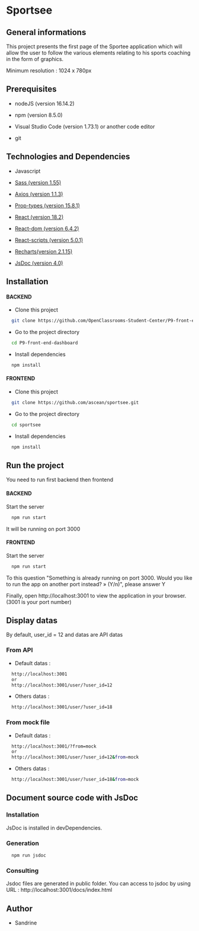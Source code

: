 
# Sportsee

## General informations

This project presents the first page of the Sportee application which will allow the user to follow the various elements relating to his sports coaching in the form of graphics.

Minimum resolution : 1024 x 780px 

## Prerequisites

- nodeJS (version 16.14.2)

- npm (version 8.5.0)

- Visual Studio Code (version 1.73.1) or another code editor

- git

## Technologies and Dependencies

- Javascript

- [Sass (version 1.55)](https://sass-lang.com/)

- [Axios (version 1.1.3)](https://axios-http.com/)

- [Prop-types (version 15.8.1)](https://www.npmjs.com/package/prop-types)

- [React (version 18.2)](https://fr.reactjs.org/)

- [React-dom (version 6.4.2)](https://fr.reactjs.org/docs/react-dom.html) 

- [React-scripts (version 5.0.1)](https://www.npmjs.com/package/react-scripts) 

- [Recharts(version 2.1.15)](https://recharts.org/en-US/)

- [JsDoc (version 4.0)](https://jsdoc.app/)

## Installation 
#### BACKEND    
    
- Clone this project

```bash
  git clone https://github.com/OpenClassrooms-Student-Center/P9-front-end-dashboard.git
```

- Go to the project directory

```bash
  cd P9-front-end-dashboard
```

- Install dependencies

```bash
  npm install
```

#### FRONTEND

- Clone this project

```bash
  git clone https://github.com/ascean/sportsee.git
```

- Go to the project directory

```bash
  cd sportsee
```

- Install dependencies

```bash
  npm install
```

## Run the project

You need to run first backend then frontend

#### BACKEND

Start the server

```bash
  npm run start
```
It will be running on port 3000

#### FRONTEND

Start the server

```bash
  npm run start
```
To this question "Something is already running on port 3000. Would you like to run the app on another port instead? » (Y/n)", please answer Y

Finally, open http://localhost:3001 to view the application in your browser. (3001 is your port number)

## Display datas

By default, user_id = 12 and datas are API datas

### From API
- Default datas :
```bash
  http://localhost:3001 
  or
  http://localhost:3001/user/?user_id=12 
```
- Others datas :
```bash
  http://localhost:3001/user/?user_id=18
```
### From mock file
- Default datas :
```bash
  http://localhost:3001/?from=mock 
  or
  http://localhost:3001/user/?user_id=12&from=mock 
```
- Others datas :
```bash
  http://localhost:3001/user/?user_id=18&from=mock
```

## Document source code with JsDoc

### Installation

JsDoc is installed in devDependencies.

### Generation

```bash
  npm run jsdoc
```
### Consulting

Jsdoc files are generated in public folder. 
You can access to jsdoc by using URL : http://localhost:3001/docs/index.html

## Author

- Sandrine

